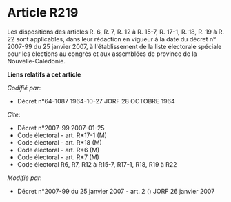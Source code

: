 # Article R219

Les dispositions des articles R. 6, R. 7, R. 12 à R. 15-7, R. 17-1, R. 18, R. 19 à R. 22 sont applicables, dans leur
rédaction en vigueur à la date du décret n° 2007-99 du 25 janvier 2007, à l'établissement de la liste électorale spéciale
pour les élections au congrès et aux assemblées de province de la Nouvelle-Calédonie.

**Liens relatifs à cet article**

_Codifié par_:

  - Décret n°64-1087 1964-10-27 JORF 28 OCTOBRE 1964

_Cite_:

  - Décret n°2007-99 2007-01-25
  - Code électoral - art. R*17-1 (M)
  - Code électoral - art. R*18 (M)
  - Code électoral - art. R*6 (M)
  - Code électoral - art. R*7 (M)
  - Code électoral R6, R7, R12 à R15-7, R17-1, R18, R19 à R22

_Modifié par_:

  - Décret n°2007-99 du 25 janvier 2007 - art. 2 () JORF 26 janvier 2007
